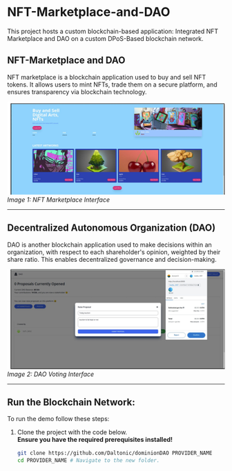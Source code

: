# NFT-Marketplace-and-DAO
This project hosts a custom blockchain-based application: Integrated NFT Marketplace and DAO on a custom DPoS-Based blockchain network.

## NFT-Marketplace and DAO
NFT marketplace is a blockchain application used to buy and sell NFT tokens. It allows users to mint NFTs, trade them on a secure platform, and ensures transparency via blockchain technology.

![NFT Marketplace Image](./img/NFT.png)  
*Image 1: NFT Marketplace Interface*

---

## Decentralized Autonomous Organization (DAO)
DAO is another blockchain application used to make decisions within an organization, with respect to each shareholder's opinion, weighted by their share ratio. This enables decentralized governance and decision-making.

![DAO Image](./img/DAO.png)  
*Image 2: DAO Voting Interface*

---

## Run the Blockchain Network:

To run the demo follow these steps:

1. Clone the project with the code below.  
   **Ensure you have the required prerequisites installed!**
   ```bash
   git clone https://github.com/Daltonic/dominionDAO PROVIDER_NAME
   cd PROVIDER_NAME # Navigate to the new folder.
